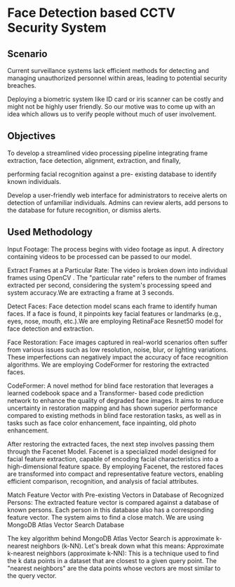 # Face Detection based CCTV Security System

## Scenario
Current surveillance systems lack
efficient methods for detecting and
managing unauthorized personnel
within areas, leading to potential
security breaches.

Deploying a biometric system like ID
card or iris scanner can be costly and
might not be highly user friendly. So
our motive was to come up with an
idea which allows us to verify people
without much of user involvement.

## Objectives
To develop a streamlined video processing
pipeline integrating frame extraction, face
detection, alignment, extraction, and finally,

performing facial recognition against a pre-
existing database to identify known individuals.

Develop a user-friendly web interface for
administrators to receive alerts on detection of
unfamiliar individuals. Admins can review alerts,
add persons to the database for future
recognition, or dismiss alerts.

## Used Methodology
Input Footage: The process begins with video footage as
input. A directory containing videos to be processed can be
passed to our model.

Extract Frames at a Particular Rate: The video is broken
down into individual frames using OpenCV . The "particular
rate" refers to the number of frames extracted per second,
considering the system's processing speed and system
accuracy.We are extracting a frame at 3 seconds.

Detect Faces: Face detection model scans each frame to
identify human faces. If a face is found, it pinpoints key
facial features or landmarks (e.g., eyes, nose, mouth,
etc.).We are employing RetinaFace Resnet50 model for face
detection and extraction.

Face Restoration: Face images captured in real-world
scenarios often suffer from various issues such as low
resolution, noise, blur, or lighting variations. These
imperfections can negatively impact the accuracy of face
recognition algorithms.
We are employing CodeFormer for restoring the extracted
faces.

CodeFormer: A novel method for blind face restoration that
leverages a learned codebook space and a Transformer-
based code prediction network to enhance the quality of
degraded face images. It aims to reduce uncertainty in
restoration mapping and has shown superior performance
compared to existing methods in blind face restoration
tasks, as well as in tasks such as face color enhancement,
face inpainting, old photo enhancement.

After restoring the extracted faces, the next step involves
passing them through the Facenet Model.
Facenet is a specialized model designed for facial feature
extraction, capable of encoding facial characteristics into a
high-dimensional feature space.
By employing Facenet, the restored faces are transformed
into compact and representative feature vectors, enabling
efficient comparison, recognition, and analysis of facial
attributes.

Match Feature Vector with Pre-existing Vectors in Database
of Recognized Persons: The extracted feature vector is
compared against a database of known persons. Each
person in this database also has a corresponding feature
vector. The system aims to find a close match.
We are using MongoDB Atlas Vector Search Database

The key algorithm behind MongoDB Atlas Vector Search is
approximate k-nearest neighbors (k-NN). Let's break down
what this means:
Approximate k-nearest neighbors (approximate k-NN): This
is a technique used to find the k data points in a dataset
that are closest to a given query point. The "nearest
neighbors" are the data points whose vectors are most
similar to the query vector.

